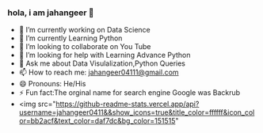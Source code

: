 ### hola, i am jahangeer 👋


- 🔭 I’m currently working on Data Science
- 🌱 I’m currently Learning Python
- 👯 I’m looking to collaborate on You Tube
- 🤔 I’m looking for help with Learning Advance Python
- 💬 Ask me about Data Visulalization,Python Queries
- 📫 How to reach me: jahangeer04111@gmail.com
- 😄 Pronouns: He/His
- ⚡ Fun fact:The orginal name for search engine Google was Backrub
- <img src="https://github-readme-stats.vercel.app/api?username=jahangeer0411&&show_icons=true&title_color=ffffff&icon_color=bb2acf&text_color=daf7dc&bg_color=151515"
